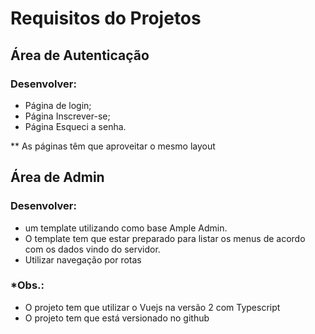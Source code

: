 # Requisitos do Projetos

## Área de Autenticação

### Desenvolver: 

- Página de login;
- Página Inscrever-se;
- Página Esqueci a senha.

** As páginas têm que aproveitar o mesmo layout


## Área de Admin

### Desenvolver:

- um template utilizando como base Ample Admin.
- O template tem que estar preparado para listar os menus de acordo com os dados vindo do servidor.
- Utilizar navegação por rotas

### *Obs.:
- O projeto tem que utilizar o Vuejs na versão 2 com Typescript
- O projeto tem que está versionado no github

